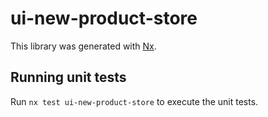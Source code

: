 # ui-new-product-store

This library was generated with [Nx](https://nx.dev).

## Running unit tests

Run `nx test ui-new-product-store` to execute the unit tests.
